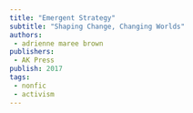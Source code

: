 ```yaml
---
title: "Emergent Strategy"
subtitle: "Shaping Change, Changing Worlds"
authors: 
 - adrienne maree brown
publishers: 
 - AK Press
publish: 2017
tags:
 - nonfic
 - activism
---
```



